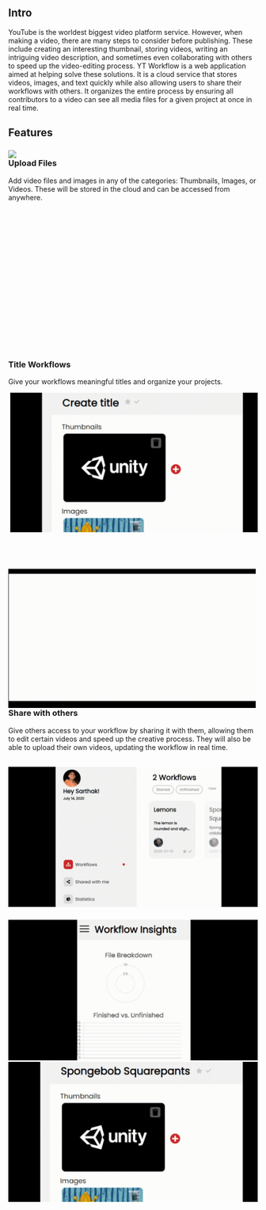 <h2>Intro</h2>
<p>
    YouTube is the worldest biggest video platform service. However, when making a video, there are many steps to consider before publishing. These include creating an interesting thumbnail, storing videos, writing an intriguing video description, and sometimes even collaborating with others to speed up the video-editing process. YT Workflow is a web application aimed at helping solve these solutions. It is a cloud service that stores videos, images, and text quickly while also allowing users to share their workflows with others. It organizes the entire process by ensuring all contributors to a video can see all media files for a given project at once in real time.
</p>
<h2>Features</h2>
<div style="height:400px; display: block;">
    <img src="Video-Overview/add-files-to-your-workflow.gif" align="left" width="500"/>
    <h3>Upload Files</h3>
    <p>
    Add video files and images in any of the categories: Thumbnails, Images, or Videos. These will be stored in the cloud and can be accessed from anywhere.
    </p>
</div>

<div style="height:400px;">
    <h3>Title Workflows</h3>  
    <p>
        Give your workflows meaningful titles and organize your projects.
    </p>
    <img src="Video-Overview/add-meaningful-titles.gif" align="right" width="500" />
</div>

<div style="height:400px;" >
<img src="Video-Overview/share-your-work-with-others.gif" align="left" width="500"/>
<h3>Share with others</h3>
<p>
    Give others access to your workflow by sharing it with them, allowing them to edit certain videos and speed up the creative process. They will also be able to upload their own videos, updating the workflow in real time.
</p>
</div>

<div>
<img src="Video-Overview/check-out-the-workflows-shared-with-you.gif" />
<h3></h3>
</div>
<img src="Video-Overview/gain-valuable-insights.gif"  />
<img src="Video-Overview/mark-whether-your-workflow-is-starred-and-finished.gif" />